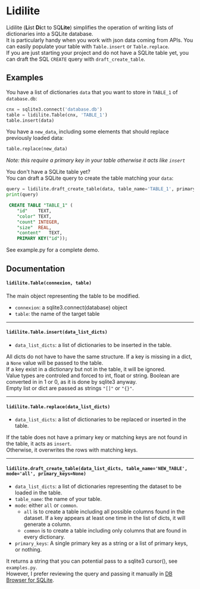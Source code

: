 # Lidilite  

Lidilite (**Li**st **Di**ct to SQ**Lite**) simplifies the operation of 
writing lists of dictionaries into a SQLite database.  
It is particularly handy when you work with json data coming from APIs. You can easily populate your table with `Table.insert` or `Table.replace`.  
If you are just starting your project and do not have a SQLite table yet, you can draft the SQL `CREATE` query with `draft_create_table`.

## Examples
You have a list of dictionaries `data` that you want to store in `TABLE_1` of `database.db`:  
```python
cnx = sqlite3.connect('database.db')
table = lidilite.Table(cnx, 'TABLE_1')
table.insert(data)
```

You have a `new_data`, including some elements that should replace previously loaded data:
```python
table.replace(new_data)
```
*Note: this require a primary key in your table otherwise it acts like `insert`*  

You don't have a SQLite table yet?  
You can draft a SQLite query to create the table matching your `data`:
```python
query = lidilite.draft_create_table(data, table_name='TABLE_1', primary_keys='id')
print(query)
```
```sql
 CREATE TABLE "TABLE_1" (
	"id"	TEXT,
	"color"	TEXT,
	"count"	INTEGER,
	"size"	REAL,
	"content"	TEXT,
	PRIMARY KEY("id"));
```
See example.py for a complete demo.  

## Documentation
#### `lidilite.Table(connexion, table)`  
The main object representing the table to be modified.  
+ `connexion`: a sqlite3.connect(database) object  
+ `table`: the name of the target table  

---
#### `lidilite.Table.insert(data_list_dicts)`
+ `data_list_dicts`: a list of dictionaries to be inserted in the table.  

All dicts do not have to have the same structure. If a key is missing in a dict, a `None` value will
be passed to the table.  
If a key exist in a dictionary but not in the table, it will be ignored.  
Value types are controled and forced to int, float or string. Boolean are converted in in 1 or 0, as 
it is done by sqlite3 anyway.  
Empty list or dict are passed as strings `"[]"` or `"{}"`.  

---
#### `lidilite.Table.replace(data_list_dicts)`
+ `data_list_dicts`: a list of dictionaries to be replaced or inserted in the table.  

If the table does not have a primary key or matching keys are not found in the table, it acts as `insert`.  
Otherwise, it overwrites the rows with matching keys.  

---
#### `lidilite.draft_create_table(data_list_dicts, table_name='NEW_TABLE', mode='all', primary_keys=None)`  
+ `data_list_dicts`: a list of dictionaries representing the dataset to be loaded in the table.  
+ `table_name`: the name of your table.  
+ `mode`: either `all` or `common`.  
	- `all` is to create a table including all possible columns found in the dataset.
If a key appears at least one time in the list of dicts, it will generate a column.  
	- `common` is to create a table including only columns that are found in every dictionary.  
+ `primary_keys`: A single primary key as a string or a list of primary keys, or nothing.  

It returns a string that you can potential pass to a sqlite3 cursor(), see `examples.py`.  
However, I prefer reviewing the query and passing it manually in [DB Browser for SQLite](https://sqlitebrowser.org/).
